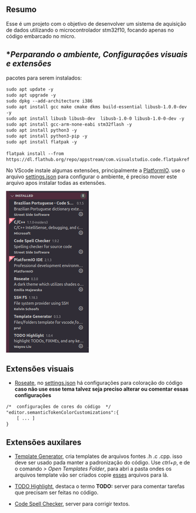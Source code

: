 ## Resumo
Esse é um projeto com o objetivo de desenvolver um sistema de aquisição de dados utilizando o microcontrolador stm32f10, focando apenas no código embarcado no micro.


## **Perparando o ambiente, Configurações visuais e extensões*

pacotes para serem instalados:

```
sudo apt update -y
sudo apt upgrade -y
sudo dpkg --add-architecture i386
sudo apt install gcc make cmake dkms build-essential libusb-1.0.0-dev -y
sudo apt install libusb libusb-dev  libusb-1.0-0 libusb-1.0-0-dev -y
sudo apt install gcc-arm-none-eabi stm32flash -y
sudo apt install python3 -y
sudo apt install python3-pip -y
sudo apt install flatpak -y

flatpak install --from https://dl.flathub.org/repo/appstream/com.visualstudio.code.flatpakref

```
No VScode instale algumas extensões, principalmente a [PlatformIO](https://platformio.org/). use o arquivo [settings.json](./config/settings.json) para configurar o ambiente, é preciso mover este arquivo apos instalar todas as extensões.

![extensões instaladas](config/extencaoes.png)

## Extensões visuais

* [Roseate](https://marketplace.visualstudio.com/items?itemName=endorfina.roseate), no [settings.json](./settings.json) há configurações para coloração do código **caso não use esse tema talvez seja preciso alterar ou comentar essas configurações**  
```
/*  configurações de cores do código  */
"editor.semanticTokenColorCustomizations":{
	[ ... ]
}
```

## Extensões auxilares
* [Template Generator](https://marketplace.visualstudio.com/items?itemName=prui.template-generator-vscode), cria templates de arquivos fontes .h .c .cpp. isso deve ser usado pada manter a padronização do código. Use  *ctrl+p*, e de o comando *> Open Templates Folder*, para abri a pasta ondes os arquivos template vão ser criados copie [esses](./config/templates/) arquivos para lá.

* [TODO Highlight](https://marketplace.visualstudio.com/items?itemName=wayou.vscode-todo-highlight), destaca o termo **TODO:**
server para comentar tarefas que precisam ser feitas no código.

* [Code Spell Checker](https://marketplace.visualstudio.com/items?itemName=streetsidesoftware.code-spell-checker), server para corrigir textos.
